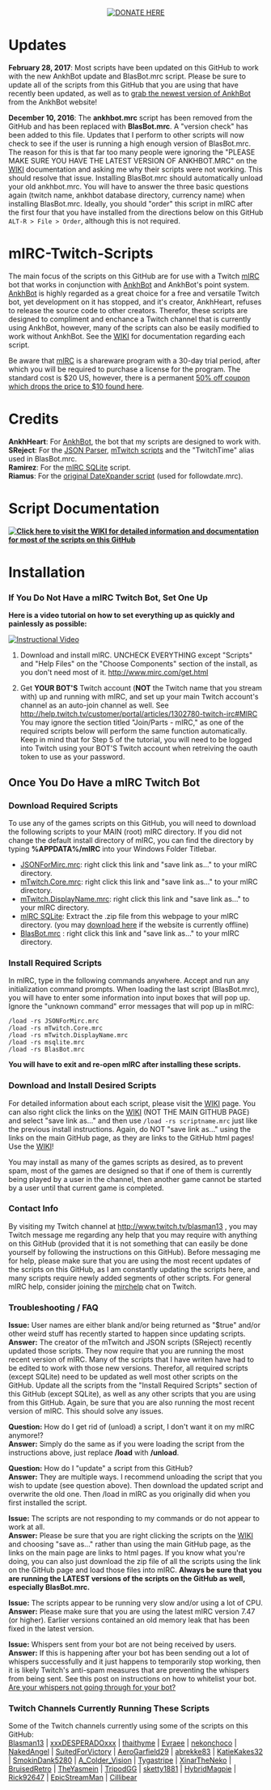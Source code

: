 <a href="https://twitch.streamlabs.com/blasman13/">
  <p align="center">
    <img src="http://i.imgur.com/5HN8EnD.png" alt="DONATE HERE">
  </p>
</a>

# Updates  

__**February 28, 2017**__: Most scripts have been updated on this GitHub to work with the new AnkhBot update and BlasBot.mrc script. Please be sure to update all of the scripts from this GitHub that you are using that have recently been updated, as well as to [grab the newest version of AnkhBot](http://marcinswierzowski.com/Gallery/Projects/AnkhBotR2/) from the AnkhBot website!  

__**December 10, 2016**__: The **ankhbot.mrc** script has been removed from the GitHub and has been replaced with **BlasBot.mrc**. A "version check" has been added to this file. Updates that I perform to other scripts will now check to see if the user is running a high enough version of BlasBot.mrc. The reason for this is that far too many people were ignoring the "PLEASE MAKE SURE YOU HAVE THE LATEST VERSION OF ANKHBOT.MRC" on the [WIKI](https://github.com/Blasman/mIRC-Twitch-Scripts/wiki/Script-Documentation) documentation and asking me why their scripts were not working. This should resolve that issue. Installing BlasBot.mrc should automatically unload your old ankhbot.mrc. You will have to answer the three basic questions again (twitch name, ankhbot database directory, currency name) when installing BlasBot.mrc. Ideally, you should "order" this script in mIRC after the first four that you have installed from the directions below on this GitHub `ALT-R > File > Order`, although this is not required.  

# mIRC-Twitch-Scripts  
The main focus of the scripts on this GitHub are for use with a Twitch [mIRC](http://www.mirc.com/) bot that works in conjunction with [AnkhBot](http://marcinswierzowski.com/Gallery/Projects/AnkhBotR2/) and AnkhBot's point system. [AnkhBot](http://marcinswierzowski.com/Gallery/Projects/AnkhBotR2/) is highly regarded as a great choice for a free and versatile Twitch bot, yet development on it has stopped, and it's creator, AnkhHeart, refuses to release the source code to other creators. Therefor, these scripts are designed to compliment and enchance a Twitch channel that is currently using AnkhBot, however, many of the scripts can also be easily modified to work without AnkhBot. See the [WIKI](https://github.com/Blasman/mIRC-Twitch-Scripts/wiki/Script-Documentation) for documentation regarding each script.  

Be aware that [mIRC](http://www.mirc.com/) is a shareware program with a 30-day trial period, after which you will be required to purchase a license for the program. The standard cost is $20 US, however, there is a permanent [50% off coupon which drops the price to $10 found here](http://www.mirc.com/register.php?coupon=MIRC-SWV0-MNKL).  

# Credits  

**AnkhHeart**: For [AnkhBot](http://marcinswierzowski.com/Code/AnkhBotR2/), the bot that my scripts are designed to work with.  
**SReject**: For the [JSON Parser](https://github.com/SReject/JSON-For-Mirc), [mTwitch scripts](https://github.com/SReject/mTwitch) and the "TwitchTime" alias used in BlasBot.mrc.  
**Ramirez**: For the [mIRC SQLite](http://hawkee.com/profile/12444/) script.  
**Riamus**: For the [original DateXpander script](http://www.kakkoiitranslations.net/mircscripts/) (used for followdate.mrc).  

# Script Documentation  

**[![Click here to visit the WIKI for detailed information and documentation for most of the scripts on this GitHub](http://i.imgur.com/URVntZX.png)](https://github.com/Blasman/mIRC-Twitch-Scripts/wiki/Script-Documentation "Script Documentation")**  

# Installation  

### If You Do Not Have a mIRC Twitch Bot, Set One Up  

**Here is a video tutorial on how to set everything up as quickly and painlessly as possible:**  

[![Instructional Video](http://i.imgur.com/ZJqfWom.png)](https://www.youtube.com/watch?v=8YefioQhUZA "Instructional Video")

1. Download and install mIRC. UNCHECK EVERYTHING except "Scripts" and "Help Files" on the "Choose Components" section of the install, as you don't need most of it. http://www.mirc.com/get.html  

2. Get **YOUR BOT'S** Twitch account (**NOT** the Twitch name that you stream with) up and running with mIRC, and set up your main Twitch account's channel as an auto-join channel as well. See http://help.twitch.tv/customer/portal/articles/1302780-twitch-irc#MIRC You may ignore the section titled "Join/Parts - mIRC," as one of the required scripts below will perform the same function automatically.  Keep in mind that for Step 5 of the tutorial, you will need to be logged into Twitch using your BOT'S Twitch account when retreiving the oauth token to use as your password.  

## Once You Do Have a mIRC Twitch Bot
### Download Required Scripts
To use any of the games scripts on this GitHub, you will need to download the following scripts to your MAIN (root) mIRC directory.  If you did not change the default install directory of mIRC, you can find the directory by typing **%APPDATA%/mIRC** into your Windows Folder Titlebar.
* [JSONForMirc.mrc](https://github.com/SReject/JSON-For-Mirc/releases/download/v1.0.3006-rc2/JSONFormIRC.mrc): right click this link and "save link as..." to your mIRC directory.
* [mTwitch.Core.mrc](https://raw.githubusercontent.com/SReject/mTwitch/master/mTwitch.Core.mrc): right click this link and "save link as..." to your mIRC directory.
* [mTwitch.DisplayName.mrc](https://raw.githubusercontent.com/SReject/mTwitch/master/mTwitch.DisplayName.mrc): right click this link and "save link as..." to your mIRC directory.
* [mIRC SQLite](http://hawkee.com/scripts/11648275/): Extract the .zip file from this webpage to your mIRC directory. (you may [download here](https://dl.dropboxusercontent.com/u/1231209/msqlite.zip) if the website is currently offline)
* [BlasBot.mrc](http://raw.githubusercontent.com/Blasman/mIRC-Twitch-Scripts/master/BlasBot.mrc) : right click this link and "save link as..." to your mIRC directory.

### Install Required Scripts
In mIRC, type in the following commands anywhere. Accept and run any initialization command prompts. When loading the last script (BlasBot.mrc), you will have to enter some information into input boxes that will pop up. Ignore the "unknown command" error messages that will pop up in mIRC:  

`/load -rs JSONForMirc.mrc`  
`/load -rs mTwitch.Core.mrc`  
`/load -rs mTwitch.DisplayName.mrc`  
`/load -rs msqlite.mrc`  
`/load -rs BlasBot.mrc`  

**You will have to exit and re-open mIRC after installing these scripts.**  

### Download and Install Desired Scripts
For detailed information about each script, please visit the [WIKI](https://github.com/Blasman/mIRC-Twitch-Scripts/wiki/Script-Documentation) page.  You can also right click the links on the [WIKI](https://github.com/Blasman/mIRC-Twitch-Scripts/wiki/Script-Documentation) (NOT THE MAIN GITHUB PAGE) and select "save link as..." and then use `/load -rs scriptname.mrc` just like the previous install instructions.  Again, do NOT "save link as..." using the links on the main GitHub page, as they are links to the GitHub html pages! Use the  [WIKI](https://github.com/Blasman/mIRC-Twitch-Scripts/wiki/Script-Documentation)!  

You may install as many of the games scripts as desired, as to prevent spam, most of the games are designed so that if one of them is currently being played by a user in the channel, then another game cannot be started by a user until that current game is completed.  

### Contact Info  

By visiting my Twitch channel at http://www.twitch.tv/blasman13 , you may Twitch message me regarding any help that you may require with anything on this GitHub (provided that it is not something that can easily be done yourself by following the instructions on this GitHub). Before messaging me for help, please make sure that you are using the most recent updates of the scripts on this GitHub, as I am constantly updating the scripts here, and many scripts require newly added segments of other scripts. For general mIRC help, consider joining the [mirchelp](http://www.twitch.tv/mirchelp) chat on Twitch.  

### Troubleshooting / FAQ  

**Issue:** User names are either blank and/or being returned as "$true" and/or other weird stuff has recently started to happen since updating scripts.  
**Answer:** The creator of the mTwitch and JSON scripts (SReject) recently updated those scripts. They now require that you are running the most recent version of mIRC. Many of the scripts that I have writen have had to be edited to work with those new versions. Therefor, all required scripts (except SQLite) need to be updated as well most other scripts on the GitHub. Update all the scripts from the "Install Required Scripts" section of this GitHub (except SQLite), as well as any other scripts that you are using from this GitHub. Again, be sure that you are also running the most recent version of mIRC. This should solve any issues.  

**Question:** How do I get rid of (unload) a script, I don't want it on my mIRC anymore!?  
**Answer:** Simply do the same as if you were loading the script from the instructions above, just replace **/load** with **/unload**.  

**Question:** How do I "update" a script from this GitHub?  
**Answer:** They are multiple ways. I recommend unloading the script that you wish to update (see question above). Then download the updated script and overwrite the old one. Then /load in mIRC as you originally did when you first installed the script.  

**Issue:** The scripts are not responding to my commands or do not appear to work at all.  
**Answer:** Please be sure that you are right clicking the scripts on the [WIKI](https://github.com/Blasman/mIRC-Twitch-Scripts/wiki/Script-Documentation) and choosing "save as..." rather than using the main GitHub page, as the links on the main page are links to html pages. If you know what you're doing, you can also just download the zip file of all the scripts using the link on the GitHub page and load those files into mIRC. **Always be sure that you are running the LATEST versions of the scripts on the GitHub as well, especially BlasBot.mrc.**  

**Issue:** The scripts appear to be running very slow and/or using a lot of CPU.  
**Answer:** Please make sure that you are using the latest mIRC version 7.47 (or higher). Earlier versions contained an old memory leak that has been fixed in the latest version.  

**Issue:** Whispers sent from your bot are not being received by users.  
**Answer:** If this is happening after your bot has been sending out a lot of whispers successfully and it just happens to temporarily stop working, then it is likely Twitch's anti-spam measures that are preventing the whispers from being sent. See this post on instructions on how to whitelist your bot. [Are your whispers not going through for your bot?](https://discuss.dev.twitch.tv/t/are-your-whispers-not-going-through-for-your-bot/5183)  

### Twitch Channels Currently Running These Scripts  

Some of the Twitch channels currently using some of the scripts on this GitHub:  
[Blasman13](http://twitch.tv/Blasman13) | [xxxDESPERADOxxx](http://twitch.tv/xxxDESPERADOxxx) | [thaithyme](http://twitch.tv/thaithyme) | [Evraee](http://twitch.tv/Evraee) | [nekonchoco](http://twitch.tv/nekonchoco) | [NakedAngel](http://twitch.tv/NakedAngel) | [SuitedForVictory](http://twitch.tv/SuitedForVictory) | [AeroGarfield29](http://twitch.tv/AeroGarfield29) | [abrekke83](http://twitch.tv/abrekke83) | [KatieKakes32](http://twitch.tv/KatieKakes32) | [SmokinDank5280](http://twitch.tv/SmokinDank5280) | [A_Colder_Vision](http://twitch.tv/A_Colder_Vision) | [Tygastripe](http://twitch.tv/Tygastripe) | [XinarTheNeko](http://twitch.tv/XinarTheNeko) | [BruisedRetro](http://twitch.tv/BruisedRetro) | [TheYasmein](http://twitch.tv/TheYasmein) | [TripodGG](http://twitch.tv/TripodGG) | [sketty1881](http://twitch.tv/sketty1881) | [HybridMagpie](http://twitch.tv/HybridMagpie) | [Rick92647](http://twitch.tv/Rick92647) | [EpicStreamMan](http://twitch.tv/EpicStreamMan) | [Cillibear](http://twitch.tv/Cillibear)  

